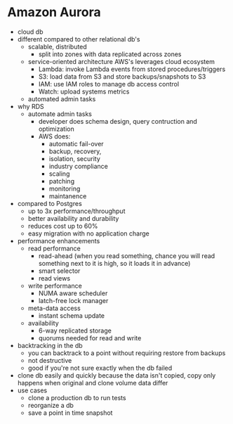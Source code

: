 # Amazon Aurora

- cloud db
- different compared to other relational db's
  - scalable, distributed
    - split into zones with data replicated across zones
  - service-oriented architecture AWS's leverages cloud ecosystem
    - Lambda: invoke Lambda events from stored procedures/triggers
    - S3: load data from S3 and store backups/snapshots to S3
    - IAM: use IAM roles to manage db access control
    - Watch: upload systems metrics
  - automated admin tasks
- why RDS
  - automate admin tasks
    - developer does schema design, query contruction and optimization
    - AWS does:
      - automatic fail-over
      - backup, recovery,
      - isolation, security
      - industry compliance
      - scaling
      - patching
      - monitoring
      - maintanence
- compared to Postgres
  - up to 3x performance/throughput
  - better availability and durability
  - reduces cost up to 60%
  - easy migration with no application charge
- performance enhancements
  - read performance
    - read-ahead (when you read something, chance you will read something next to it is high, so it loads it in advance)
    - smart selector
    - read views
  - write performance
    - NUMA aware scheduler
    - latch-free lock manager
  - meta-data access
    - instant schema update
  - availability
    - 6-way replicated storage
    - quorums needed for read and write
- backtracking in the db
  - you can backtrack to a point without requiring restore from backups
  - not destructive
  - good if you're not sure exactly when the db failed
- clone db easily and quickly because the data isn't copied, copy only happens when original and clone volume data differ
- use cases
  - clone a production db to run tests
  - reorganize a db
  - save a point in time snapshot
